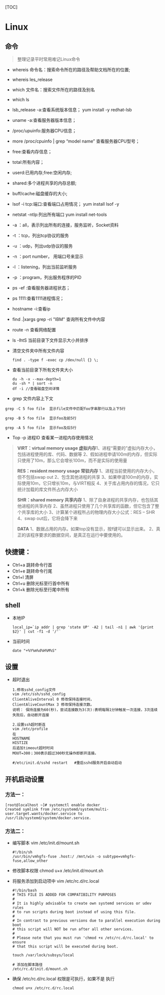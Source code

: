[TOC]
# Linux

## 命令
> 整理记录平时常用难记Linux命令

* whereis 命令名：搜索命令所在的路径及帮助文档所在的位置;

* whereis les_release

* which 文件名：搜索文件所在的路径及别名

* which ls

* lsb_release -a:查看系统版本信息； yum install -y redhat-lsb

* uname -a:查看服务器版本信息；

* /proc/upuinfo:服务器CPU信息；

* more /proc/cpuinfo | grep “model name” 查看服务器CPU型号；

* free:查看内存信息；

* total:所有内容；

* userd:已用内存;free:空闲内存;

* shared:多个进程共享的内存总额;

* buff/cache:磁盘缓存的大小;

* lsof -i tcp:端口:查看端口占用情况； yum install lsof -y

* netstat -ntlp:列出所有端口 yum install net-tools

 * -a ：all，表示列出所有的连接，服务监听，Socket资料

 * -t ：tcp，列出tcp协议的服务

 * -u ：udp，列出udp协议的服务

 * -n ：port number， 用端口号来显示

 * -l ：listening，列出当前监听服务

 * -p ：program，列出服务程序的PID

* ps -ef :查看服务器进程状态；

* ps 1111:查看1111进程情况；

* hostname -i:查看ip

* find .|xargs grep -ri "IBM" 查询所有文件中内容

* route -n 查看网络配置

* ls  -lhtS 当前目录下文件显示大小并排序

* 清空文件夹中所有文件内容

  ````
  find . -type f -exec cp /dev/null {} \;
  ````

* 查看当前目录下所有文件夹大小

  ````
  du -h -x --max-depth=1
  du -sh * | sort -n
  df -i //查看磁盘空间详情
  ````

* grep 文件内容上下文

````
grep -C 5 foo file  显示file文件中匹配foo字串那行以及上下5行

grep -B 5 foo file  显示foo及前5行

grep -A 5 foo file  显示foo及后5行
````

* Top -p 进程ID 查看某一进程内存使用情况

> **VIRT：virtual memory usage 虚拟内存**1、进程“需要的”虚拟内存大小，包括进程使用的库、代码、数据等
> 2、假如进程申请100m的内存，但实际只使用了10m，那么它会增长100m，而不是实际的使用量
>
> **RES：resident memory usage 常驻内存**
> 1、进程当前使用的内存大小，但不包括swap out
> 2、包含其他进程的共享
> 3、如果申请100m的内存，实际使用10m，它只增长10m，与VIRT相反
> 4、关于库占用内存的情况，它只统计加载的库文件所占内存大小
>
> **SHR：shared memory 共享内存**
> 1、除了自身进程的共享内存，也包括其他进程的共享内存
> 2、虽然进程只使用了几个共享库的函数，但它包含了整个共享库的大小
> 3、计算某个进程所占的物理内存大小公式：RES – SHR
> 4、swap out后，它将会降下来
>
> **DATA**
> 1、数据占用的内存。如果top没有显示，按f键可以显示出来。
> 2、真正的该程序要求的数据空间，是真正在运行中要使用的。

## 快捷键：

* Ctrl+a 跳转命令行首
* Ctrl+e 跳转命令行尾
* Ctrl+l 清屏
* Ctrl+u 删除光标至行首中所有
* Ctrl+k 删除光标至行尾中所有

## shell
* 本地IP
  ````
  local_ip=`ip addr | grep 'state UP' -A2 | tail -n1 | awk '{print $2}' | cut -f1 -d '/'`
  ````
* 当前时间

  ````
  date "+%Y%m%d%H%M%S"
  ````


## 设置

* 超时退出

  ````
  1.修改sshd_config文件 
  vim /etc/ssh/sshd_config 
  ClientAliveInterval 0 修改保持连接时间， 
  ClientAliveCountMax 3 修改保持连接次数。 
  说明： 保持连接为60(秒)，尝试连接数为3(次):表明每隔1分钟触发一次连接，3次连续失败后，自动断开连接
  ````

  ````
  2.设置ssh超时断连 
  vim /etc/profile 
  在 
  HOSTNAME 
  HISTIZE 
  后追加timeout超时时间 
  MOUT=300；300表示超过300秒无操作即断开连接。
  ````

  ````
  #/etc/init.d/sshd restart   #重启sshd服务开启自动启动
  ````

## 开机启动设置

### 方法一：

````
[root@localhost ~]# systemctl enable docker
Created symlink from /etc/systemd/system/multi-user.target.wants/docker.service to /usr/lib/systemd/system/docker.service.
````

### 方法二：

* 编写脚本 vim  /etc/init.d/mount.sh

  ````
  #!/bin/sh
  /usr/bin/vmhgfs-fuse .host:/ /mnt/win -o subtype=vmhgfs-fuse,allow_other
  ````

* 修改脚本权限 chmod u+x  /etc/init.d/mount.sh

* 将服务添加到启动项中 vim /etc/rc.d/rc.local

  ````
  #!/bin/bash
  # THIS FILE IS ADDED FOR COMPATIBILITY PURPOSES
  #
  # It is highly advisable to create own systemd services or udev rules
  # to run scripts during boot instead of using this file.
  #
  # In contrast to previous versions due to parallel execution during boot
  # this script will NOT be run after all other services.
  #
  # Please note that you must run 'chmod +x /etc/rc.d/rc.local' to ensure
  # that this script will be executed during boot.
  
  touch /var/lock/subsys/local
  
  # 添加在脚本路径
  /etc/rc.d/init.d/mount.sh
  ````

* 确保 /etc/rc.d/rc.local 权限是可执行，如果不是 执行

  ````
  chmod u+x /etc/rc.d/rc.local
  ````
